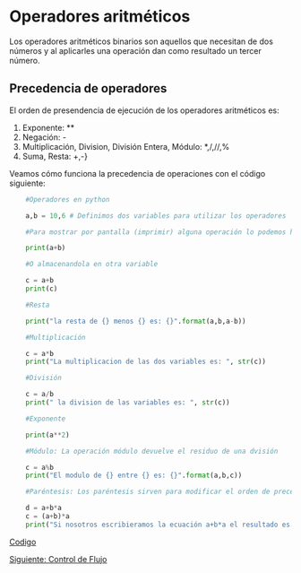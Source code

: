 # Operadores aritméticos

Los operadores aritméticos binarios son aquellos que necesitan de dos números y al aplicarles una operación dan como resultado un tercer número. 

##    Precedencia de operadores
El orden de presendencia de ejecución de los operadores aritméticos es:
1. Exponente: **
2. Negación: -
3. Multiplicación, Division, División Entera, Módulo: *,/,//,%
4. Suma, Resta: +,-}

Veamos cómo funciona la precedencia de operaciones con el código siguiente: 

```python
    #Operadores en python

    a,b = 10,6 # Definimos dos variables para utilizar los operadores

    #Para mostrar por pantalla (imprimir) alguna operación lo podemos hacer de dos maneras, la primera con la operación suma:

    print(a+b)

    #O almacenandola en otra variable

    c = a+b
    print(c)

    #Resta

    print("la resta de {} menos {} es: {}".format(a,b,a-b))

    #Multiplicación

    c = a*b
    print("La multiplicacion de las dos variables es: ", str(c))

    #División

    c = a/b
    print(" la division de las variables es: ", str(c))

    #Exponente

    print(a**2)

    #Módulo: La operación módulo devuelve el residuo de una dvisión

    c = a%b 
    print("El modulo de {} entre {} es: {}".format(a,b,c))

    #Paréntesis: Los paréntesis sirven para modificar el orden de precedencia, esto por que lo primero en ejecutarse es lo que está dentro de los parentesis.

    d = a+b*a
    c = (a+b)*a
    print("Si nosotros escribieramos la ecuación a+b*a el resultado es: {} pero con los paréntesis la operación nos da: {}".format(d,c))
```
[Codigo](/OperadoresArit/operadores.py)

[Siguiente: Control de Flujo](/ControlFlujo/ControlFlujo.md)

